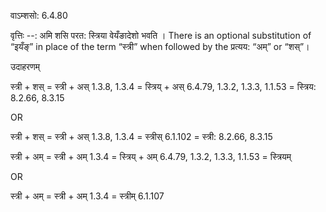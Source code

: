 

 वाऽम्शसो: 6.4.80 


वृत्तिः --: अमि शसि परत: स्त्रिया वेयँङादेशो भवति । There is an optional substitution of “इयँङ्” in place of the term “स्त्री” when followed by the प्रत्यय: “अम्” or “शस्”। 


उदाहरणम् 


स्त्री + शस् = स्त्री + अस् 1.3.8, 1.3.4 = स्त्रिय् + अस् 6.4.79, 1.3.2, 1.3.3, 1.1.53 = स्त्रिय: 8.2.66, 8.3.15 


OR 


स्त्री + शस् = स्त्री + अस् 1.3.8, 1.3.4 = स्त्रीस् 6.1.102 = स्त्री: 8.2.66, 8.3.15 


स्त्री + अम् = स्त्री + अम् 1.3.4 = स्त्रिय् + अम् 6.4.79, 1.3.2, 1.3.3, 1.1.53 = स्त्रियम् 


OR 


स्त्री + अम् = स्त्री + अम् 1.3.4 = स्त्रीम् 6.1.107 



